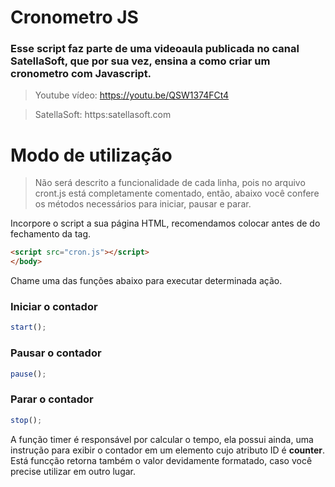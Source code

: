 # Cronometro JS

### Esse script faz parte de uma videoaula publicada no canal SatellaSoft, que por sua vez, ensina a como criar um cronometro com Javascript.

> Youtube vídeo: https://youtu.be/QSW1374FCt4

> SatellaSoft: https:satellasoft.com

# Modo de utilização

> Não será descrito a funcionalidade de cada linha, pois no arquivo cront.js está completamente comentado, então, abaixo você confere os métodos necessários para iniciar, pausar e parar.

Incorpore o script a sua página HTML, recomendamos colocar antes de do fechamento da tag. 

```html
<script src="cron.js"></script>
</body>
```

Chame uma das funções abaixo para executar determinada ação.

### Iniciar o contador

```javascript
start();
```

### Pausar o contador

```javascript
pause();
```


### Parar o contador

```javascript
stop();
```

A função timer é responsável por calcular o tempo, ela possui ainda, uma instrução para exibir o contador em um elemento cujo atributo ID é  **counter**. Está funcção retorna também o valor devidamente formatado, caso você precise utilizar em outro lugar.
